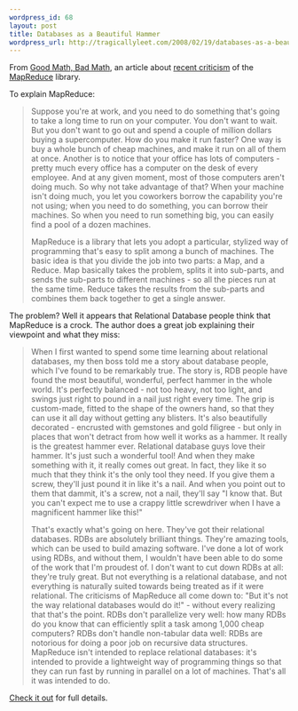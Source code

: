 ```yaml
--- 
wordpress_id: 68
layout: post
title: Databases as a Beautiful Hammer
wordpress_url: http://tragicallyleet.com/2008/02/19/databases-as-a-beautiful-hammer/
---
```

From <a href="http://scienceblogs.com/goodmath/2008/01/databases_are_hammers_mapreduc.php">Good Math, Bad Math</a>, an article about <a href="http://www.databasecolumn.com/2008/01/mapreduce-a-major-step-back.html">recent criticism</a> of the <a href="http://en.wikipedia.org/wiki/MapReduce">MapReduce</a> library.

To explain MapReduce:

<!--more-->
<blockquote>Suppose you're at work, and you need to do something that's going to take a long time to run on your computer. You don't want to wait. But you don't want to go out and spend a couple of million dollars buying a supercomputer. How do you make it run faster? One way is buy a whole bunch of cheap machines, and make it run on all of them at once. Another is to notice that your office has lots of computers - pretty much every office has a computer on the desk of every employee. And at any given moment, most of those computers aren't doing much. So why not take advantage of that? When your machine isn't doing much, you let you coworkers borrow the capability you're not using; when you need to do something, you can borrow their machines. So when you need to run something big, you can easily find a pool of a dozen machines.

MapReduce is a library that lets you adopt a particular, stylized way of programming that's easy to split among a bunch of machines. The basic idea is that you divide the job into two parts: a Map, and a Reduce. Map basically takes the problem, splits it into sub-parts, and sends the sub-parts to different machines - so all the pieces run at the same time. Reduce takes the results from the sub-parts and combines them back together to get a single answer.</blockquote>
The problem? Well it appears that Relational Database people think that MapReduce is a crock.  The author does a great job explaining their viewpoint and what they miss:
<blockquote>When I first wanted to spend some time learning about relational databases, my then boss told me a story about database people, which I've found to be remarkably true. The story is, RDB people have found the most beautiful, wonderful, perfect hammer in the whole world. It's perfectly balanced - not too heavy, not too light, and swings just right to pound in a nail just right every time. The grip is custom-made, fitted to the shape of the owners hand, so that they can use it all day without getting any blisters. It's also beautifully decorated - encrusted with gemstones and gold filigree - but only in places that won't detract from how well it works as a hammer. It really is the greatest hammer ever. Relational database guys love their hammer. It's just such a wonderful tool! And when they make something with it, it really comes out great. In fact, they like it so much that they think it's the only tool they need. If you give them a screw, they'll just pound it in like it's a nail. And when you point out to them that dammit, it's a screw, not a nail, they'll say "I know that. But you can't expect me to use a crappy little screwdriver when I have a magnificent hammer like this!"

That's exactly what's going on here. They've got their relational databases. RDBs are absolutely brilliant things. They're amazing tools, which can be used to build amazing software. I've done a lot of work using RDBs, and without them, I wouldn't have been able to do some of the work that I'm proudest of. I don't want to cut down RDBs at all: they're truly great. But not everything is a relational database, and not everything is naturally suited towards being treated as if it were relational. The criticisms of MapReduce all come down to: "But it's not the way relational databases would do it!" - without every realizing that that's the point. RDBs don't parallelize very well: how many RDBs do you know that can efficiently split a task among 1,000 cheap computers? RDBs don't handle non-tabular data well: RDBs are notorious for doing a poor job on recursive data structures. MapReduce isn't intended to replace relational databases: it's intended to provide a lightweight way of programming things so that they can run fast by running in parallel on a lot of machines. That's all it was intended to do.</blockquote>
<a href="http://scienceblogs.com/goodmath/2008/01/databases_are_hammers_mapreduc.php">Check it out</a> for full details.
